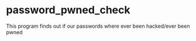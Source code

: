 # password_pwned_check
This program finds out if our passwords where ever been hacked/ever been pwned
